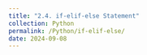 ```yaml
---
title: "2.4. if-elif-else Statement"
collection: Python
permalink: /Python/if-elif-else/
date: 2024-09-08
---
```

